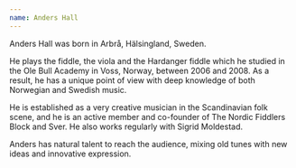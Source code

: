 ```yaml
---
name: Anders Hall
---
```


Anders Hall was born in Arbrå, Hälsingland, Sweden.

He plays the fiddle, the viola and the Hardanger fiddle which he studied in the Ole Bull Academy in Voss, Norway, between 2006 and 2008. As a result, he has a unique point of view with deep knowledge of both Norwegian and Swedish music.

He is established as a very creative musician in the Scandinavian folk scene, and he is an active member and co-founder of The Nordic Fiddlers Block and Sver. He also works regularly with Sigrid Moldestad.

Anders has natural talent to reach the audience, mixing old tunes with new ideas and innovative expression.
